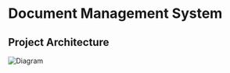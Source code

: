 # Document Management System

## Project Architecture

![Diagram](https://www.plantuml.com/plantuml/png/SoWkIImgAStDuKhEpot8pqlDAr5G2YueoinBLmXo3GvHS0pmZCdBoKzEpCd8BowniZ2mC5HII2nMI2p8v4f9B4bCIYnELL0A0Cgb5wK61_h4v6aKv1ULA9YQ61jfWbMc975n0LKhwEhQ0TaALWfUBaxE2leANW6EN0wfUIb0om40)
